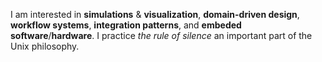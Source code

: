 I am interested in  __simulations__ & __visualization__, __domain-driven design__, __workflow systems__, __integration patterns__, and __embeded software__/__hardware__.
I practice *the rule of silence* an important part of the Unix philosophy.
